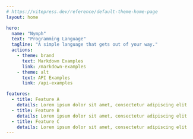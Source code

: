 ```yaml
---
# https://vitepress.dev/reference/default-theme-home-page
layout: home

hero:
  name: "Nymph"
  text: "Programming Language"
  tagline: "A simple language that gets out of your way."
  actions:
    - theme: brand
      text: Markdown Examples
      link: /markdown-examples
    - theme: alt
      text: API Examples
      link: /api-examples

features:
  - title: Feature A
    details: Lorem ipsum dolor sit amet, consectetur adipiscing elit
  - title: Feature B
    details: Lorem ipsum dolor sit amet, consectetur adipiscing elit
  - title: Feature C
    details: Lorem ipsum dolor sit amet, consectetur adipiscing elit
---
```

